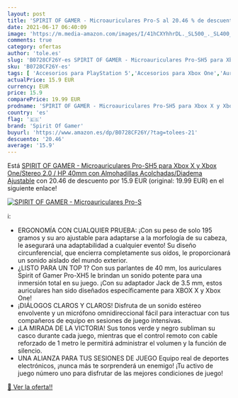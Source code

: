 ```yaml
---
layout: post
title: 'SPIRIT OF GAMER - Microauriculares Pro-S al 20.46 % de descuento'
date: 2021-06-17 06:40:09
image: 'https://m.media-amazon.com/images/I/41hCXYhhrDL._SL500_._SL400_.jpg'
comments: true
category: ofertas
author: 'tole.es'
slug: 'B0728CF26Y-es SPIRIT OF GAMER - Microauriculares Pro-SH5 para Xbox X y...'
sku: 'B0728CF26Y-es'
tags: [ 'Accesorios para PlayStation 5','Accesorios para Xbox One','Auriculares gaming para Xbox One','Auriculares para PlayStation 5','Hardware y juegos para PlayStation 5','Hardware y juegos para Xbox One','Videojuegos','spirit of gamer','xbox', ]
actualPrice: 15.9 EUR
currency: EUR
price: 15.9
comparePrice: 19.99 EUR
prodname: 'SPIRIT OF GAMER - Microauriculares Pro-SH5 para Xbox X y Xbox One/Stereo 2.0 / HP 40mm con Almohadillas Acolchadas/Diadema Ajustable'
country: 'es'
flag: '🇪🇸'
brand: 'Spirit Of Gamer'
buyurl: 'https://www.amazon.es/dp/B0728CF26Y/?tag=tolees-21'
descuento: '20.46'
average: '15.9'
---
```


Está [SPIRIT OF GAMER - Microauriculares Pro-SH5 para Xbox X y Xbox One/Stereo 2.0 / HP 40mm con Almohadillas Acolchadas/Diadema Ajustable](https://www.amazon.es/dp/B0728CF26Y/?tag=tolees-21) con 20.46 de descuento por 15.9 EUR (original: 19.99 EUR) en el siguiente enlace!

[![SPIRIT OF GAMER - Microauriculares Pro-S](https://m.media-amazon.com/images/I/41hCXYhhrDL._SL500_._SL400_.jpg)](https://www.amazon.es/dp/B0728CF26Y/?tag=tolees-21)

ℹ️:

- ERGONOMÍA CON CUALQUIER PRUEBA: ¡Con su peso de solo 195 gramos y su aro ajustable para adaptarse a la morfología de su cabeza, le asegurará una adaptabilidad a cualquier evento! Su diseño circunferencial, que encierra completamente sus oídos, le proporcionará un sonido aislado del mundo exterior.
- ¿LISTO PARA UN TOP 1? Con sus parlantes de 40 mm, los auriculares Spirit of Gamer Pro-XH5 le brindan un sonido potente para una inmersión total en su juego. ¡Con su adaptador Jack de 3.5 mm, estos auriculares han sido diseñados específicamente para XBOX X y Xbox One!
- ¡DIÁLOGOS CLAROS Y CLAROS! Disfruta de un sonido estéreo envolvente y un micrófono omnidireccional fácil para interactuar con tus compañeros de equipo en sesiones de juego intensivas.
- ¡LA MIRADA DE LA VICTORIA! Sus tonos verde y negro subliman su casco durante cada juego, mientras que el control remoto con cable reforzado de 1 metro le permitirá administrar el volumen y la función de silencio.
- UNA ALIANZA PARA TUS SESIONES DE JUEGO Equipo real de deportes electrónicos, ¡nunca más te sorprenderá un enemigo! ¡Tu activo de juego número uno para disfrutar de las mejores condiciones de juego!

[🛒 Ver la oferta!!](https://www.amazon.es/dp/B0728CF26Y/?tag=tolees-21)
